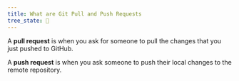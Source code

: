 ```yaml
---
title: What are Git Pull and Push Requests
tree_state: 🌱
---
```


A **pull request** is when you ask for someone to pull the changes that you just pushed to GitHub.

A **push request** is when you ask someone to push their local changes to the remote repository.


